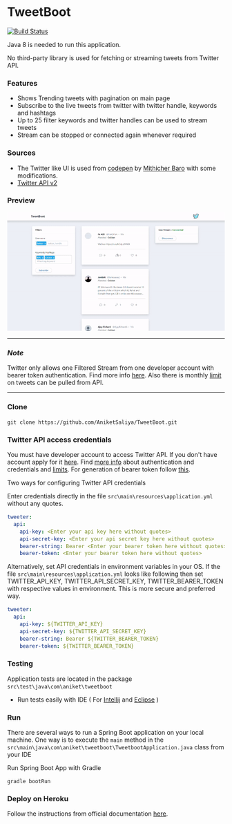 # TweetBoot

[![Build Status](https://travis-ci.com/kiran-italiya/tweetboot.svg?token=uKsAy6o7ZerxUWZFdpqB&branch=main)](https://travis-ci.com/kiran-italiya/tweetboot)

Java 8 is needed to run this application.

No third-party library is used for fetching or streaming tweets from Twitter API.

### Features
- Shows Trending tweets with pagination on main page
- Subscribe to the live tweets from twitter with twitter handle, keywords and hashtags
- Up to 25 filter keywords and twitter handles can be used to stream tweets
- Stream can be stopped or connected again whenever required

### Sources
- The Twitter like UI is used from [codepen](https://codepen.io/mithicher/pen/JjdgYdy) by [Mithicher Baro](https://mithicher.dev/) with some modifications.
- [Twitter API v2](https://developer.twitter.com/en/docs/twitter-api/early-access)

### Preview
![TweetBoot Preview](TweetBoot-Preview.gif)

---
### *Note*
Twitter only allows one Filtered Stream from one developer account with bearer token authentication. Find more info [here](). Also there is monthly [limit](https://developer.twitter.com/en/docs/twitter-api/rate-limits) on tweets can be pulled from API.

---
### Clone
```
git clone https://github.com/AniketSaliya/TweetBoot.git
```
### Twitter API access credentials
You must have developer account to access Twitter API. If you don't have account apply for it [here](https://developer.twitter.com/en/apply-for-access). Find [more info](https://developer.twitter.com/en/docs/authentication/overview) about authentication and credentials and [limits](https://developer.twitter.com/en/docs/twitter-api/rate-limits). For generation of bearer token follow [this](https://developer.twitter.com/en/docs/authentication/oauth-2-0).

Two ways for configuring Twitter API credentials

Enter credentials directly in the file `src\main\resources\application.yml` without any quotes.
```yml
tweeter:  
  api:  
    api-key: <Enter your api key here without quotes>  
    api-secret-key: <Enter your api secret key here without quotes>  
    bearer-string: Bearer <Enter your bearer token here without quotes>  
    bearer-token: <Enter your bearer token here without quotes>
```

Alternatively, set API credentials in environment variables in your OS. If the file `src\main\resources\application.yml` looks like following then set TWITTER_API_KEY, TWITTER_API_SECRET_KEY, TWITTER_BEARER_TOKEN with respective values in environment. This is more secure and preferred way.
```yml
tweeter:  
  api:  
    api-key: ${TWITTER_API_KEY}
    api-secret-key: ${TWITTER_API_SECRET_KEY}
    bearer-string: Bearer ${TWITTER_BEARER_TOKEN}
    bearer-token: ${TWITTER_BEARER_TOKEN}
```

### Testing
Application tests are located in the package `src\test\java\com\aniket\tweetboot`

- Run tests easily with IDE ( For [Intellij](https://stackoverflow.com/a/28443830/9004116) and [Eclipse](https://www.toolsqa.com/java/junit-framework/running-junit-tests-eclipse/) )

### Run
There are several ways to run a Spring Boot application on your local machine. One way is to execute the `main` method in the `src\main\java\com\aniket\tweetboot\TweetbootApplication.java` class from your IDE

Run Spring Boot App with Gradle
```
gradle bootRun
```

### Deploy on Heroku
Follow the instructions from official documentation [here](https://devcenter.heroku.com/articles/getting-started-with-gradle-on-heroku#set-up).
